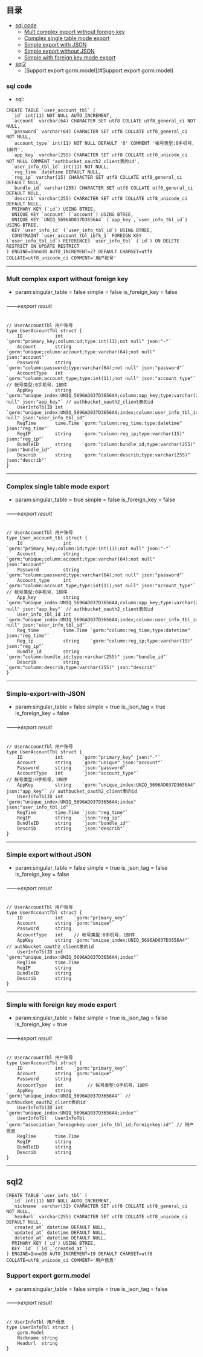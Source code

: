 ## 目录
 - [sql code](#sql-code)
	- [Mult complex export without foreign key](#Mult-complex-export-without-foreign-key)
	- [Complex single table mode export](#Complex-single-table-mode-export)
	- [Simple export with JSON](#Simple-export-with-JSON)
	- [Simple export without JSON](#Simple-export-without-JSON)
	- [Simple with foreign key mode export](#Simple-with-foreign-key-mode-export)
 - [sql2](#sql2)
 	- [Support export gorm.model](#Support export gorm.model)


### sql code

- sql:
```
CREATE TABLE `user_account_tbl` (
  `id` int(11) NOT NULL AUTO_INCREMENT,
  `account` varchar(64) CHARACTER SET utf8 COLLATE utf8_general_ci NOT NULL,
  `password` varchar(64) CHARACTER SET utf8 COLLATE utf8_general_ci NOT NULL,
  `account_type` int(11) NOT NULL DEFAULT '0' COMMENT '帐号类型:0手机号，1邮件',
  `app_key` varchar(255) CHARACTER SET utf8 COLLATE utf8_unicode_ci NOT NULL COMMENT 'authbucket_oauth2_client表的id',
  `user_info_tbl_id` int(11) NOT NULL,
  `reg_time` datetime DEFAULT NULL,
  `reg_ip` varchar(15) CHARACTER SET utf8 COLLATE utf8_general_ci DEFAULT NULL,
  `bundle_id` varchar(255) CHARACTER SET utf8 COLLATE utf8_general_ci DEFAULT NULL,
  `describ` varchar(255) CHARACTER SET utf8 COLLATE utf8_unicode_ci DEFAULT NULL,
  PRIMARY KEY (`id`) USING BTREE,
  UNIQUE KEY `account` (`account`) USING BTREE,
  UNIQUE KEY `UNIQ_5696AD037D3656A4` (`app_key`,`user_info_tbl_id`) USING BTREE,
  KEY `user_info_id` (`user_info_tbl_id`) USING BTREE,
  CONSTRAINT `user_account_tbl_ibfk_1` FOREIGN KEY (`user_info_tbl_id`) REFERENCES `user_info_tbl` (`id`) ON DELETE RESTRICT ON UPDATE RESTRICT
) ENGINE=InnoDB AUTO_INCREMENT=27 DEFAULT CHARSET=utf8 COLLATE=utf8_unicode_ci COMMENT='用户账号'
```

-------------

### Mult complex export without foreign key

- param:singular_table = false simple = false  is_foreign_key = false

###### --->export result

```
// UserAccountTbl 用户账号
type UserAccountTbl struct {
	ID            int       `gorm:"primary_key;column:id;type:int(11);not null" json:"-"`
	Account       string    `gorm:"unique;column:account;type:varchar(64);not null" json:"account"`
	Password      string    `gorm:"column:password;type:varchar(64);not null" json:"password"`
	AccountType   int       `gorm:"column:account_type;type:int(11);not null" json:"account_type"`                               // 帐号类型:0手机号，1邮件
	AppKey        string    `gorm:"unique_index:UNIQ_5696AD037D3656A4;column:app_key;type:varchar(255);not null" json:"app_key"` // authbucket_oauth2_client表的id
	UserInfoTblID int       `gorm:"unique_index:UNIQ_5696AD037D3656A4;index;column:user_info_tbl_id;type:int(11);not null" json:"user_info_tbl_id"`
	RegTime       time.Time `gorm:"column:reg_time;type:datetime" json:"reg_time"`
	RegIP         string    `gorm:"column:reg_ip;type:varchar(15)" json:"reg_ip"`
	BundleID      string    `gorm:"column:bundle_id;type:varchar(255)" json:"bundle_id"`
	Describ       string    `gorm:"column:describ;type:varchar(255)" json:"describ"`
}
```

-------------

### Complex single table mode export

- param:singular_table = true simple = false  is_foreign_key = false

###### --->export result

```
// UserAccountTbl 用户账号
type User_account_tbl struct {
	Id               int       `gorm:"primary_key;column:id;type:int(11);not null" json:"-"`
	Account          string    `gorm:"unique;column:account;type:varchar(64);not null" json:"account"`
	Password         string    `gorm:"column:password;type:varchar(64);not null" json:"password"`
	Account_type     int       `gorm:"column:account_type;type:int(11);not null" json:"account_type"`                               // 帐号类型:0手机号，1邮件
	App_key          string    `gorm:"unique_index:UNIQ_5696AD037D3656A4;column:app_key;type:varchar(255);not null" json:"app_key"` // authbucket_oauth2_client表的id
	User_info_tbl_id int       `gorm:"unique_index:UNIQ_5696AD037D3656A4;index;column:user_info_tbl_id;type:int(11);not null" json:"user_info_tbl_id"`
	Reg_time         time.Time `gorm:"column:reg_time;type:datetime" json:"reg_time"`
	Reg_ip           string    `gorm:"column:reg_ip;type:varchar(15)" json:"reg_ip"`
	Bundle_id        string    `gorm:"column:bundle_id;type:varchar(255)" json:"bundle_id"`
	Describ          string    `gorm:"column:describ;type:varchar(255)" json:"describ"`
}
```

-------------

### Simple-export-with-JSON

- param:singular_table = false simple = true is_json_tag = true  is_foreign_key = false

###### --->export result

```
// UserAccountTbl 用户账号
type UserAccountTbl struct {
	ID            int       `gorm:"primary_key" json:"-"`
	Account       string    `gorm:"unique" json:"account"`
	Password      string    `json:"password"`
	AccountType   int       `json:"account_type"`                                      // 帐号类型:0手机号，1邮件
	AppKey        string    `gorm:"unique_index:UNIQ_5696AD037D3656A4" json:"app_key"` // authbucket_oauth2_client表的id
	UserInfoTblID int       `gorm:"unique_index:UNIQ_5696AD037D3656A4;index" json:"user_info_tbl_id"`
	RegTime       time.Time `json:"reg_time"`
	RegIP         string    `json:"reg_ip"`
	BundleID      string    `json:"bundle_id"`
	Describ       string    `json:"describ"`
}

```
--------------

### Simple export without JSON

- param:singular_table = false simple = true is_json_tag = false  is_foreign_key = false

###### --->export result

```
// UserAccountTbl 用户账号
type UserAccountTbl struct {
	ID            int    `gorm:"primary_key"`
	Account       string `gorm:"unique"`
	Password      string
	AccountType   int    // 帐号类型:0手机号，1邮件
	AppKey        string `gorm:"unique_index:UNIQ_5696AD037D3656A4"` // authbucket_oauth2_client表的id
	UserInfoTblID int    `gorm:"unique_index:UNIQ_5696AD037D3656A4;index"`
	RegTime       time.Time
	RegIP         string
	BundleID      string
	Describ       string
}
```

--------------

### Simple with foreign key mode export

- param:singular_table = false simple = true is_json_tag = false  is_foreign_key = true

###### --->export result

```
// UserAccountTbl 用户账号
type UserAccountTbl struct {
	ID            int    `gorm:"primary_key"`
	Account       string `gorm:"unique"`
	Password      string
	AccountType   int         // 帐号类型:0手机号，1邮件
	AppKey        string      `gorm:"unique_index:UNIQ_5696AD037D3656A4"` // authbucket_oauth2_client表的id
	UserInfoTblID int         `gorm:"unique_index:UNIQ_5696AD037D3656A4;index"`
	UserInfoTbl   UserInfoTbl `gorm:"association_foreignkey:user_info_tbl_id;foreignkey:id"` // 用户信息
	RegTime       time.Time
	RegIP         string
	BundleID      string
	Describ       string
}
```

--------------

## sql2
```
CREATE TABLE `user_info_tbl` (
  `id` int(11) NOT NULL AUTO_INCREMENT,
  `nickname` varchar(32) CHARACTER SET utf8 COLLATE utf8_general_ci NOT NULL,
  `headurl` varchar(255) CHARACTER SET utf8 COLLATE utf8_unicode_ci DEFAULT NULL,
  `created_at` datetime DEFAULT NULL,
  `updated_at` datetime DEFAULT NULL,
  `deleted_at` datetime DEFAULT NULL,
  PRIMARY KEY (`id`) USING BTREE,
  KEY `id` (`id`,`created_at`)
) ENGINE=InnoDB AUTO_INCREMENT=19 DEFAULT CHARSET=utf8 COLLATE=utf8_unicode_ci COMMENT='用户信息'
```

### Support export gorm.model

- param:singular_table = false simple = true is_json_tag = false 

###### --->export result


```
// UserInfoTbl 用户信息
type UserInfoTbl struct {
	gorm.Model
	Nickname string
	Headurl  string
}
```